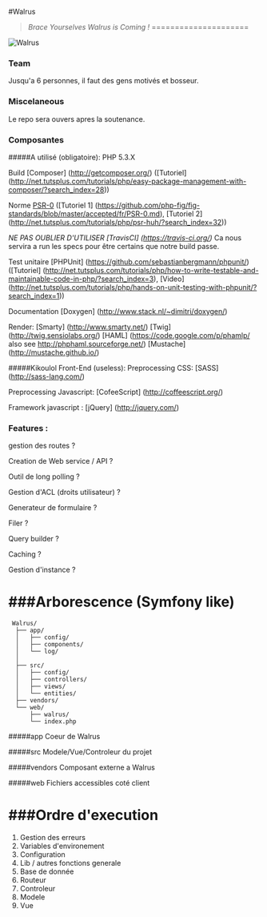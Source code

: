 #Walrus
> _Brace Yourselves Walrus is Coming !_
=====================

![Walrus](https://github.com/E-Wok/Walrus/blob/master/Walrus.png?raw=true "Walrus is comming !")

### Team
Jusqu'a 6 personnes, il faut des gens motivés et bosseur.

### Miscelaneous
Le repo sera ouvers apres la soutenance.

### Composantes
#####A utilisé (obligatoire):
PHP 5.3.X

Build [Composer] (http://getcomposer.org/) ([Tutoriel] (http://net.tutsplus.com/tutorials/php/easy-package-management-with-composer/?search_index=28))

Norme [PSR-0](https://github.com/php-fig/fig-standards/blob/master/accepted/fr/PSR-0.md)
([Tutoriel 1] (https://github.com/php-fig/fig-standards/blob/master/accepted/fr/PSR-0.md),
[Tutoriel 2] (http://net.tutsplus.com/tutorials/php/psr-huh/?search_index=32))

_NE PAS OUBLIER D'UTILISER [TravisCI] (https://travis-ci.org/)_
Ca nous servira a run les specs pour être certains que notre build passe.

Test unitaire [PHPUnit] (https://github.com/sebastianbergmann/phpunit/)
([Tutoriel] (http://net.tutsplus.com/tutorials/php/how-to-write-testable-and-maintainable-code-in-php/?search_index=3),
[Video] (http://net.tutsplus.com/tutorials/php/hands-on-unit-testing-with-phpunit/?search_index=1))

Documentation [Doxygen] (http://www.stack.nl/~dimitri/doxygen/)

Render: [Smarty] (http://www.smarty.net/)
        [Twig] (http://twig.sensiolabs.org/)
        [HAML] (https://code.google.com/p/phamlp/ also see http://phphaml.sourceforge.net/)
        [Mustache] (http://mustache.github.io/)

#####Kikoulol Front-End (useless):
Preprocessing CSS: [SASS] (http://sass-lang.com/)

Preprocessing Javascript: [CofeeScript] (http://coffeescript.org/)

Framework javascript : [jQuery] (http://jquery.com/)

### Features :
gestion des routes ?

Creation de Web service / API ?

Outil de long polling ?

Gestion d'ACL (droits utilisateur) ?

Generateur de formulaire ?

Filer ?

Query builder ?

Caching ?

Gestion d'instance ?

###Arborescence (Symfony like)
=====================
```
 Walrus/
  ├── app/
  │   ├── config/
  │   ├── components/
  │   └── log/
  │   
  ├── src/
  │   ├── config/
  │   ├── controllers/
  │   ├── views/
  │   └── entities/
  ├── vendors/
  └── web/
      ├── walrus/
      └── index.php
```

#####app
Coeur de Walrus

#####src
Modele/Vue/Controleur du projet

#####vendors
Composant externe a Walrus

#####web
Fichiers accessibles coté client

###Ordre d'execution
=====================
1. Gestion des erreurs
2. Variables d'environement
3. Configuration
4. Lib / autres fonctions generale
4. Base de donnée
5. Routeur
6. Controleur
7. Modele
8. Vue
